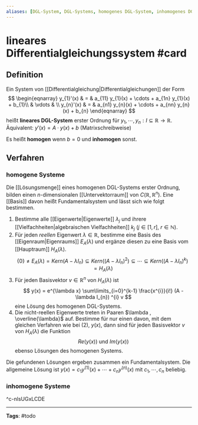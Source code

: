 ```yaml
---
aliases: [DGL-System, DGL-Systems, homogenes DGL-System, inhomogenes DGL-System, homogen, inhomogen]
---
```


# lineares Differentialgleichungssystem #card
## Definition
Ein System von [[Differentialgleichung|Differentialgleichungen]] der Form
$$
\begin{eqnarray} 
y_{1}'(x) & =  & a_{11} y_{1}(x) + \cdots + a_{1n} y_{1}(x) + b_{1}\\
& \vdots & \\ 
y_{n}'(x) & = & a_{n1} y_{n}(x) + \cdots + a_{nn} y_{n}(x) + b_{n}
\end{eqnarray}
$$
heißt **lineares DGL-System** erster Ordnung für $y_{1}, \cdots, y_{n}: I \subseteq \mathbb{R} \to \mathbb{R}$.
Äquivalent: $y'(x) = A \cdot y(x) + b$ (Matrixschreibweise)

Es heißt **homogen** wenn $b = 0$ und **inhomogen** sonst.

## Verfahren
### homogene Systeme
Die [[Lösungsmenge]] eines homogenen DGL-Systems erster Ordnung, bilden einen $n$-dimensionalen [[Untervektorraum]] von $C(\mathbb{R}, \mathbb{R}^n)$. Eine [[Basis]] davon heißt Fundamentalsystem und lässt sich wie folgt bestimmen.
1. Bestimme alle [[Eigenwerte|Eigenwerte]] $\lambda_{j}$ und ihrere [[Vielfachheiten|algebraischen Vielfachheiten]] $k_{j}$ ($j \in [1,r]$, $r \in \mathbb{N}$).
2. Für jeden _reellen_ Eigenwert  $\lambda \in \mathbb{R}$, bestimme eine Basis des [[Eigenraum|Eigenraums]] $E_{A}(\lambda)$ und ergänze diesen zu eine Basis vom [[Hauptraum]] $H_{A}(\lambda)$.
$$
    \{0\} \neq E_{A}(\lambda) =  Kern(A - \lambda I_{n}) \subseteq Kern((A - \lambda I_{n})^{2}) \subseteq \cdots \subseteq Kern((A - \lambda I_{n})^{k}) = H_{A}(\lambda)
$$
3. Für jeden Basisvektor $v \in \mathbb{R}^{n}$ von $H_{A}(\lambda)$ ist
$$
    y(x) = e^{\lambda x} \sum\limits_{i=0}^{k-1} \frac{x^{i}}{i!} (A - \lambda I_{n}) ^{i} v
$$
eine Lösung des homogenen DGL-Systems.
4. Die nicht-reellen Eigenwerte treten in Paaren $\lambda , \overline{\lambda}$ auf. Bestimme für nur einen davon, mit dem gleichen Verfahren wie bei (2), $y(x)$, dann sind für jeden Basisvektor $v$ von $H_{A}(\lambda)$ die Funktion
$$
Re(y(x)) \ {\text{und}} \ Im(y(x))
$$
ebenso Lösungen des homogenen Systems.

Die gefundenen Lösungen ergeben zusammen ein Fundamentalsystem. Die allgemeine Lösung ist $y(x) = c_{1} y^{(1)}(x) + \cdots + c_{n} y^{(n)}(x)$ mit $c_{1}, \cdots, c_{n}$ beliebig.

### inhomogene Systeme
^c-nlsUGxLCDE

---
**Tags**: #todo 